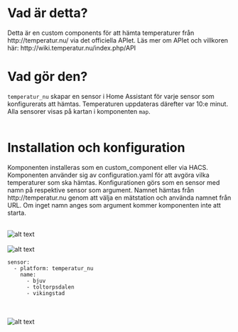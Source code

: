 <h1>Vad är detta?</h1>
Detta är en custom components för att hämta temperaturer från http://temperatur.nu/ via det officiella APIet. Läs mer om APIet och villkoren här: http://wiki.temperatur.nu/index.php/API

<h1>Vad gör den?</h1>

```temperatur_nu``` skapar en sensor i Home Assistant för varje sensor som konfigurerats att hämtas. Temperaturen uppdateras därefter var 10:e minut. Alla sensorer visas på kartan i komponenten ```map```.<br><br>

<h1>Installation och konfiguration</h1>
Komponenten installeras som en custom_component eller via HACS.<br>
Komponenten använder sig av configuration.yaml för att avgöra vilka temperaturer som ska hämtas. Konfigurationen görs som en sensor med namn på respektive sensor som argument. Namnet hämtas från http://temperatur.nu genom att välja en mätstation och använda namnet från URL. Om inget namn anges som argument kommer komponenten inte att starta.<br><br>

![alt text](https://github.com/kayjei/temperatur_nu/blob/main/temp_nu_1.JPG?raw=true)
<br><br>
![alt text](https://github.com/kayjei/temperatur_nu/blob/main/temp_nu.JPG?raw=true)

```
sensor:
  - platform: temperatur_nu
    name:
      - bjuv
      - toltorpsdalen
      - vikingstad
```
<br><br>
![alt text](http://wiki.temperatur.nu/images/2/27/Www.temperatur.nu.gif?raw=true)
